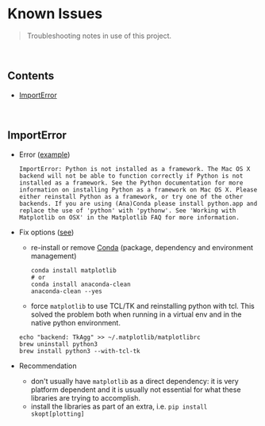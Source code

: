 # Known Issues

> Troubleshooting notes in use of this project.

<br/><a name="contents"></a>
## Contents

  * [ImportError](#import-error)



<br/><a name="import-error"></a>
## ImportError

  * Error ([example](https://github.com/openai/spinningup/issues/1))

    ```
    ImportError: Python is not installed as a framework. The Mac OS X backend will not be able to function correctly if Python is not installed as a framework. See the Python documentation for more information on installing Python as a framework on Mac OS X. Please either reinstall Python as a framework, or try one of the other backends. If you are using (Ana)Conda please install python.app and replace the use of 'python' with 'pythonw'. See 'Working with Matplotlib on OSX' in the Matplotlib FAQ for more information.
    ```
  * Fix options ([see](https://github.com/scikit-optimize/scikit-optimize/issues/637))
    - re-install or remove [Conda](https://docs.conda.io/en/latest/) (package, dependency and environment management)

      ```
      conda install matplotlib
      # or
      conda install anaconda-clean
      anaconda-clean --yes
      ```
    -  force `matplotlib` to use TCL/TK and reinstalling python with tcl. This solved the problem both when running in a virtual env and in the native python environment.

      ```
      echo "backend: TkAgg" >> ~/.matplotlib/matplotlibrc
      brew uninstall python3
      brew install python3 --with-tcl-tk
      ```
  * Recommendation
    - don't usually have `matplotlib` as a direct dependency:
      it is very platform dependent and it is usually not essential for what these libraries are trying to accomplish.
    - install the libraries as part of an extra, i.e. `pip install skopt[plotting]`

